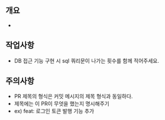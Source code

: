 ## 개요
- 

## 작업사항
- DB 접근 기능 구현 시 sql 쿼리문이 나가는 횟수를 함께 적어주세요.

## 주의사항
- PR 제목의 형식은 커밋 메시지의 제목 형식과 동일하다.
- 제목에는 이 PR이 무엇을 했는지 명시해주기
- ex) feat: 로그인 토큰 발행 기능 추가

